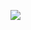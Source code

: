 <a> </a>

<a href="URL"></a> 


<a href="file:///Users/jo/Documents/Colmar-academy-project/Colmar-academy-project.html"></a> 


<a href="URL"><img src="URL"> </a> 

